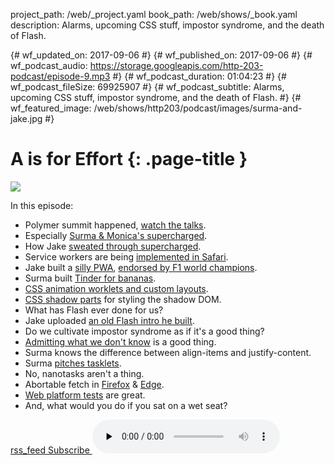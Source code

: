 project_path: /web/_project.yaml
book_path: /web/shows/_book.yaml
description: Alarms, upcoming CSS stuff, impostor syndrome, and the death of Flash.

{# wf_updated_on: 2017-09-06 #}
{# wf_published_on: 2017-09-06 #}
{# wf_podcast_audio: https://storage.googleapis.com/http-203-podcast/episode-9.mp3 #}
{# wf_podcast_duration: 01:04:23 #}
{# wf_podcast_fileSize: 69925907 #}
{# wf_podcast_subtitle: Alarms, upcoming CSS stuff, impostor syndrome, and the death of Flash. #}
{# wf_featured_image: /web/shows/http203/podcast/images/surma-and-jake.jpg #}

# A is for Effort {: .page-title }

<img src="/web/shows/http203/podcast/images/surma-and-jake.jpg" class="attempt-right">

In this episode:

* Polymer summit happened, [watch the talks](https://summit.polymer-project.org/schedule).
* Especially [Surma & Monica's supercharged](https://www.youtube.com/watch?v=tHJwRWrexqg).
* How Jake [sweated through supercharged](https://www.youtube.com/watch?v=3Tr-scf7trE).
* Service workers are being [implemented in Safari](https://bugs.webkit.org/show_bug.cgi?id=174541).
* Jake built a [silly PWA](https://f1-start.glitch.me/), [endorsed by F1 world champions](https://www.youtube.com/watch?v=6fgGJ-M6X2s).
* Surma built [Tinder for bananas](https://tinderforbananas.com/).
* [CSS animation worklets and custom layouts](https://developers.google.com/web/updates/2016/05/houdini).
* [CSS shadow parts](https://tabatkins.github.io/specs/css-shadow-parts/) for styling the shadow DOM.
* What has Flash ever done for us?
* Jake uploaded [an old Flash intro he built](https://cv-ppguyzgojs.now.sh/).
* Do we cultivate impostor syndrome as if it's a good thing?
* [Admitting what we don't know](https://twitter.com/jaffathecake/status/835963707368869890) is a good thing.
* Surma knows the difference between align-items and justify-content.
* Surma [pitches tasklets](https://github.com/GoogleChrome/tasklets).
* No, nanotasks aren't a thing.
* Abortable fetch in [Firefox](https://bugzilla.mozilla.org/show_bug.cgi?id=1378342) & [Edge](https://developer.microsoft.com/en-us/microsoft-edge/platform/issues/13009916/).
* [Web platform tests](https://github.com/w3c/web-platform-tests) are great.
* And, what would you do if you sat on a wet seat?

<a href="http://feeds.feedburner.com/Http203Podcast">
  <span class="material-icons">rss_feed</span>
  Subscribe
</a>

<audio src="https://storage.googleapis.com/http-203-podcast/episode-9.mp3" controls preload="none">


